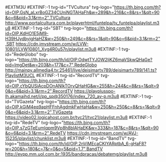 #EXTM3U
#EXTINF:-1 tvg-id="TVCultura" tvg-logo="https://th.bing.com/th?id=OIP.GsN_aLxrBoGZ34CUniNGTAHaFh&w=289&h=216&c=8&rs=1&qlt=90&o=6&pid=3.1&rm=2",TVCultura
http://www.portalcultura.com.br/playerhtml/funtelpa/tv_funtelpa/playlist.m3u8
#EXTINF:-1 tvg-id="SBT" tvg-logo="https://th.bing.com/th?id=OIP.KdHO1E5jM9-H39HJydbyjgHaHZ&w=250&h=249&c=8&rs=1&qlt=90&o=6&pid=3.1&rm=2",SBT
https://cdn.jmvstream.com/w/LVW-10801/LVW10801_Xvg4R0u57n/playlist.m3u8
#EXTINF:-1 tvg-id="RedeGlobo" tvg-logo="https://th.bing.com/th/id/OIP.OdwtTYJOW2ljKZ6maVSkwQHaGe?pid=ImgDet&w=203&h=177&c=7",RedeGlobo
http://mainpy.allmedia4.tv:25461/live/deisimartv789/deisimartv789/141.ts?PlaylistM3UCL
#EXTINF:-1 tvg-id="RecordTV" tvg-logo="https://th.bing.com/th?id=OIP.cYbQUSiAcpDOnANIkTOrvQHaHG&w=255&h=244&c=8&rs=1&qlt=90&o=6&pid=3.1&rm=2",RecordTV
https://playplusspo-lh.akamaihd.net/i/pp_sp@350176/index_720_av-p.m3u8
#EXTINF:-1 tvg-id="TVGazeta" tvg-logo="https://th.bing.com/th?id=OIP.kGiM4eq9apHFFnhAgdmkFwHaHa&w=250&h=250&c=8&rs=1&qlt=90&o=6&pid=3.1&rm=2",TVGazeta
https://video02.logicahost.com.br/tvc21/tvc21/playlist.m3u8
#EXTINF:-1 tvg-id="RedeTV" tvg-logo="https://th.bing.com/th?id=OIP.s7zGTeEumlqpm9Vp8h8blAHaEK&w=333&h=187&c=8&rs=1&qlt=90&o=6&pid=3.1&rm=2",RedeTV
https://cdn.jmvstream.com/w/AVJ-15235/playlist/chunklist.m3u8
#EXTINF:-1 tvg-id="BandTV" tvg-logo="https://th.bing.com/th/id/OIP.2nViMEcaCKIYARptbA_6-gHaF8?w=200&h=180&c=7&r=0&o=5&pid=1.7",BandTV
http://evpp.mm.uol.com.br:1935/bandpracas/debatemg/playlist.m3u8




